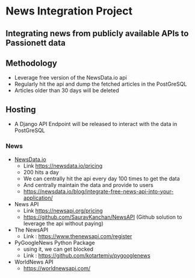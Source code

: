 # News Integration Project

## Integrating news from publicly available APIs to Passionett data

## Methodology

- Leverage free version of the NewsData.io api
- Regularly hit the api and dump the fetched articles in the PostGreSQL
- Articles older than 30 days will be deleted

## Hosting

- A Django API Endpoint will be released to interact with the data in PostGreSQL

### News

- [NewsData.io](http://NewsData.io)
  - Link https://newsdata.io/pricing
  - 200 hits a day
  - We can centrally hit the api every day 100 times to get the data
  - And centrally maintain the data and provide to users
  - https://newsdata.io/blog/integrate-free-news-api-into-your-application/
- News API
  - Link https://newsapi.org/pricing
  - https://github.com/SauravKanchan/NewsAPI (Github solution to leverage the api without paying)
- The NewsAPI
  - Link : https://www.thenewsapi.com/register
- PyGoogleNews Python Package
  - using it, we can get blocked
  - Link : https://github.com/kotartemiy/pygooglenews
- WorldNews API
  - https://worldnewsapi.com/

